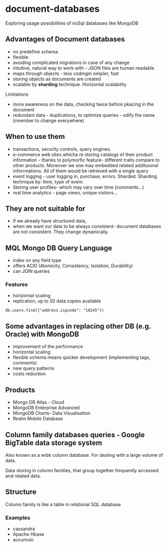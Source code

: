 # document-databases
Exploring usage possibilities of noSql databases like MongoDB

## Advantages of Document databases
- no predefine schema
- flexible
- avoiding complicated migrations in case of any change
- intuitive, natural way to work with - JSON files are human readable
- maps through objects - less codingm simpler, fast
- storing objects as documents are created
- scalable by <strong>sharding</strong> technique. Horizontal scalability


Limitations
- more awareness on the data, checking twice before pkacing in the document
- redundant data - duplications, to optimize queries - odify the name (rmember to change everywhere)

## When to use them

- transactions, security controls, query engines.
- e-commerce web sites whicha re storing catalogs of their product information - thanks to polymorfic feature- different traits compare to other products. Moreover we one may embedded related addituional inforrmations. All of them would be retrieved with a single query
- event logging - user logging in, purchase, errors. Sharded. Sharding technique by: time, type of evenr.
- Storing user profiles- which may vary over time (comments...)
- real time analytics - page views, unique visitors...

## They are not suitable for
- if we already have structured data,
- when we want our data to be always consistent- document databases are not consistent. They change dynamically.

## MQL Mongo DB Query Language

- index on any field type
- offers ACID (Atomicity, Consistency, Isolation, Durability)
- can JOIN queries

### Features
- horizontal scaling
- replication, up to 50 data copies available

```
db.users.find({"address.zipcode": "10245"})
```

## Some advantages in replacing other DB (e.g. Oracle) with MongoDB
- improvement of the performance
- horizontal scaling
- flexible schema means quicker development (implementing tags, comments)
- new query patterns
- costs reduction

## Products
- Mongo DB Atlas - Cloud
- MongoDB Enterprise Advanced
- MongoDB Charts- Data Visualisation
- Realm Mobile Database

## Column family databases queries - Google BigTable data storage system

Also known as a wide column database. For dealing with a large volume of data.

Data storing in column families, that group together frequently accessed and  related data.

## Structure

Column family is like a table in relational SQL database

### Examples

- cassandra
- Apache Hbase
- accumulo
